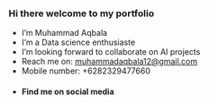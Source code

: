 ### Hi there welcome to my portfolio

- I’m Muhammad Aqbala
- I’m a Data science enthusiaste 
- I’m looking forward to collaborate on AI projects 
- Reach me on:
  muhammadaqbala12@gmail.com
- Mobile number:
 +6282329477660 
- #### Find me on social media
